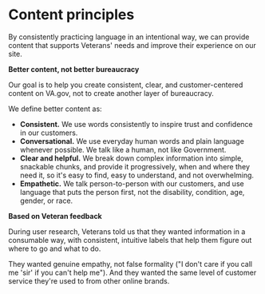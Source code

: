 # Content principles

By consistently practicing language in an intentional way, we can provide content that supports Veterans' needs and improve their experience on our site.  

**Better content, not better bureaucracy**

Our goal is to help you create consistent, clear, and customer-centered content on VA.gov, not to create another layer of bureaucracy. 

We define better content as:

- **Consistent.** We use words consistently to inspire trust and confidence in our customers. 
- **Conversational.** We use everyday human words and plain language whenever possible. We talk like a human, not like Government.  
- **Clear and helpful.** We break down complex information into simple, snackable chunks, and provide it progressively, when and where they need it, so it's easy to find, easy to understand, and not overwhelming.
- **Empathetic.** We talk person-to-person with our customers, and use language that puts the person first, not the disability, condition, age, gender, or race. 

**Based on Veteran feedback**

During user research, Veterans told us that they wanted information in a consumable way, with consistent, intuitive labels that help them figure out where to go and what to do. 

They wanted genuine empathy, not false formality ("I don't care if you call me 'sir' if you can't help me"). And they wanted the same level of customer service they're used to from other online brands.  
